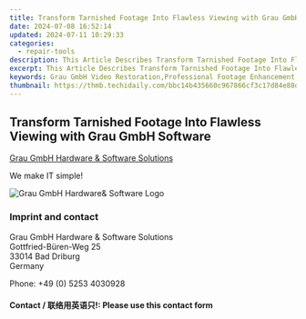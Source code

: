 ```yaml
---
title: Transform Tarnished Footage Into Flawless Viewing with Grau GmbH Software
date: 2024-07-08 16:52:14
updated: 2024-07-11 10:29:33
categories:
  - repair-tools
description: This Article Describes Transform Tarnished Footage Into Flawless Viewing with Grau GmbH Software
excerpt: This Article Describes Transform Tarnished Footage Into Flawless Viewing with Grau GmbH Software
keywords: Grau GmbH Video Restoration,Professional Footage Enhancement,High-Quale Image Correction Software,Tarnished Video Improvement Tools,Premium Film Restoration Solutions,Advanced Digital Repair Suite,transform tarnished footage into flawless viewing with grau gmbh software
thumbnail: https://thmb.techidaily.com/bbc14b435660c967866cf3c17d84e88db2c1688390de1d8678d61e0a94d5c4d0.png
---
```


## Transform Tarnished Footage Into Flawless Viewing with Grau GmbH Software

[Grau GmbH Hardware & Software Solutions](https://main.grauonline.de/)

We make IT simple!

![Grau GmbH Hardware& Software Logo](https://main.grauonline.de/wp-content/uploads/2021/05/output-onlinepngtools.png)

### Imprint and contact

 Grau GmbH Hardware & Software Solutions  
 Gottfried-Büren-Weg 25  
 33014 Bad Driburg  
 Germany

Phone: +49 (0) 5253 4030928

#### Contact / 联络用英语只!: Please use this contact form

<ins class="adsbygoogle"
     style="display:block"
     data-ad-format="autorelaxed"
     data-ad-client="ca-pub-7571918770474297"
     data-ad-slot="1223367746"></ins>



<ins class="adsbygoogle"
     style="display:block"
     data-ad-client="ca-pub-7571918770474297"
     data-ad-slot="8358498916"
     data-ad-format="auto"
     data-full-width-responsive="true"></ins>
